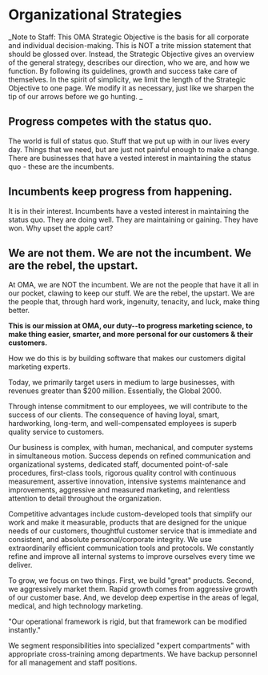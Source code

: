 # Organizational Strategies

_Note to Staff:  This OMA Strategic Objective is the basis for all corporate and individual decision-making. This is NOT a trite mission statement that should be glossed over. Instead, the Strategic Objective gives an overview of the general strategy, describes our direction, who we are, and how we function. By following its guidelines, growth and success take care of themselves. In the spirit of simplicity, we limit the length of the Strategic Objective to one page. We modify it as necessary, just like we sharpen the tip of our arrows before we go hunting. _

## Progress competes with the status quo.

The world is full of status quo. Stuff that we put up with in our lives every day. Things that we need, but are just not painful enough to make a change. There are businesses that have a vested interest in maintaining the status quo - these are the incumbents.

## Incumbents keep progress from happening.

It is in their interest. Incumbents have a vested interest in maintaining the status quo. They are doing well. They are maintaining or gaining. They have won. Why upset the apple cart?

## We are not them. We are not the incumbent. We are the rebel, the upstart.

At OMA, we are NOT the incumbent. We are not the people that have it all in our pocket, clawing to keep our stuff. We are the rebel, the upstart. We are the people that, through hard work, ingenuity, tenacity, and luck, make thing better.

**This is our mission at OMA, our duty--to progress marketing science, to make thing easier, smarter,  and more personal for our customers & their customers.**

How we do this is by building software that makes our customers digital marketing experts.

Today, we primarily target users in medium to large businesses, with revenues greater than $200 million. Essentially, the Global 2000.

Through intense commitment to our employees, we will contribute to the success of our clients. The consequence of having loyal, smart, hardworking, long-term, and well-compensated employees is superb quality service to customers.

Our business is complex, with human, mechanical, and computer systems in simultaneous motion.  Success depends on refined communication and organizational systems, dedicated staff, documented point-of-sale procedures, first-class tools, rigorous quality control with continuous measurement, assertive innovation, intensive systems maintenance and improvements,  aggressive and measured marketing, and relentless attention to detail throughout the organization.

Competitive advantages include custom-developed tools that simplify our work and make it measurable, products that are designed for the unique needs of our customers, thoughtful customer service that is immediate and consistent, and absolute personal\/corporate integrity. We use extraordinarily efficient communication tools and protocols. We constantly refine and improve all internal systems to improve ourselves every time we deliver.

To grow, we focus on two things.  First, we build "great" products.  Second, we aggressively market them.  Rapid growth comes from aggressive growth of our customer base.  And, we develop deep expertise in the areas of legal, medical, and high technology marketing.

"Our operational framework is rigid, but that framework can be modified instantly."

We segment responsibilities into specialized "expert compartments" with appropriate cross-training among departments. We have backup personnel for all management and staff positions.


